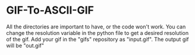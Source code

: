 # GIF-To-ASCII-GIF


All the directories are important to have, or the code won't work.
You can change the resolution variable in the python file to get a desired resolution of the gif.
Add your gif in the "gifs" repository as "input.gif". The output gif will be "out.gif"
